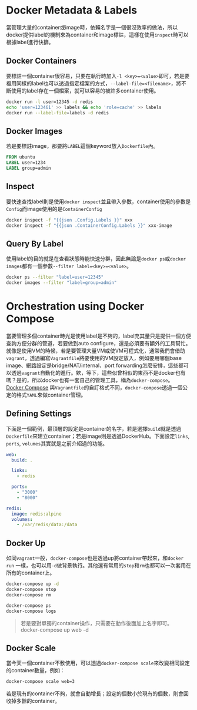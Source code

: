 # Docker Metadata & Labels
當管理大量的container或image時，依賴名字是一個很沒效率的做法，所以docker提供label的機制來為container和image標註，這樣在使用`inspect`時可以根據label進行快篩。

## Docker Containers
要標註一個container很容易，只要在執行時加入`-l <key>=<value>`即可，若是要複用同樣的label也可以透過指定檔案的方式，`--label-file=<filename>`，將不斷使用的label存在一個檔案，就可以容易的被許多container使用。

```bash
docker run -l user=12345 -d redis
echo 'user=123461' >> labels && echo 'role=cache' >> labels
docker run --label-file=labels -d redis
```

## Docker Images
若是要標註image，那要將`LABEL`這個keyword放入`Dockerfile`內。

```dockerfile
FROM ubuntu
LABEL user=1234
LABEL group=admin
```

## Inspect
要快速查找label則是使用`docker inspect`並且帶入參數，container使用的參數是`Config`而image使用的是`ContainerConfig`

```bash
docker inspect -f "{{json .Config.Labels }}" xxx
docker inspect -f "{{json .ContainerConfig.Labels }}" xxx-image
```

## Query By Label
使用label的目的就是在查看狀態時能快速分群，因此無論是`docker ps`或`docker images`都有一個參數`--filter label=<key>=<value>`。

```bash
docker ps --filter "label=user=12345"
docker images --filter "label=group=admin"
```

# Orchestration using Docker Compose
當要管理多個container時光是使用label是不夠的，label充其量只是提供一個方便查詢方便分群的管道，若要做到auto configure，還是必須要有額外的工具幫忙。就像是使用VM的時候，若是要管理大量VM或使VM可程式化，通常我們會借助`vagrant`，透過編寫`Vagrantfile`將要使用的VM設定放入，例如要用哪個base image、網路設定是bridge/NAT/internal、port forwarding怎麼安排，這些都可以透過`vagrant`自動化的進行。欸，等下，這些似曾相似的東西不是docker也有嗎？是的，所以docker也有一套自己的管理工具，稱為`docker-compose`。
[Docker Compose](https://docs.docker.com/compose/compose-file/)
與`Vagrantfile`的自訂格式不同，`docker-compose`透過一個公定的格式`YAML`來做container管理。

## Defining Settings
下面是一個範例，最頂層的設定是container的名字，若是選擇`build`就是透過`Dockerfile`來建立container；若是image則是透過DockerHub。下面設定`links`, `ports`, `volumes`其實就是之前介紹過的功能。

```yaml
web:
  build: .

  links:
    - redis

  ports:
    - "3000"
    - "8000"

redis:
  image: redis:alpine
  volumes:
    - /var/redis/data:/data
```

## Docker Up
如同`vagrant`一般，`docker-compose`也是透過up將container帶起來，和`docker run` 一樣，也可以用`-d`做背景執行。其他還有常用的`stop`和`rm`也都可以一次套用在所有的container上。

```bash
docker-compose up -d
docker-compose stop
docker-compose rm

docker-compose ps
docker-compose logs
```

> 若是要對單獨的container操作，只需要在動作後面加上名字即可。
> docker-compose up web -d

## Docker Scale
當今天一個container不敷使用，可以透過`docker-compose scale`來改變相同設定的container數量，例如：

```bash
docker-compose scale web=3
```

若是現有的container不夠，就會自動增長；設定的個數小於現有的個數，則會回收掉多餘的container。
